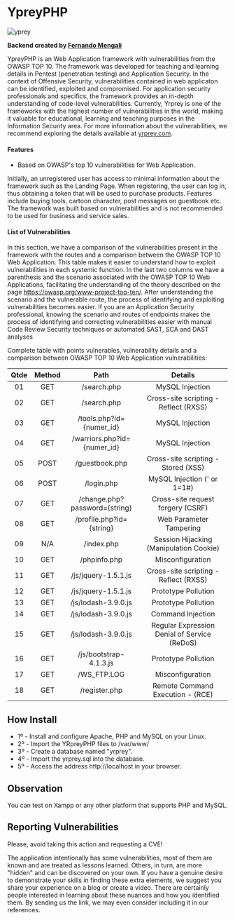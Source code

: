 # YpreyPHP

![yprey](https://i.imgur.com/zHoDJG9_d.webp?maxwidth=760&fidelity=grand)

**Backend created by [Fernando Mengali](https://www.linkedin.com/in/fernando-mengali-273504142/)**

YpreyPHP is an Web Application framework with vulnerabilities from the OWASP TOP 10. The framework was developed for teaching and learning details in Pentest (penetration testing) and Application Security. In the context of Offensive Security, vulnerabilities contained in web applicaton can be identified, exploited and compromised. For application security professionals and specifics, the framework provides an in-depth understanding of code-level vulnerabilities. Currently, Yrprey is one of the frameworks with the highest number of vulnerabilities in the world, making it valuable for educational, learning and teaching purposes in the Information Security area. For more information about the vulnerabilities, we recommend exploring the details available at [yrprey.com](https://yrprey.com).

#### Features
 - Based on OWASP's top 10 vulnerabilities for Web Application.

Initially, an unregistered user has access to minimal information about the framework such as the Landing Page. When registering, the user can log in, thus obtaining a token that will be used to purchase products. Features include buying tools, cartoon character, post messages on guestbook etc. The framework was built based on vulnerabilities and is not recommended to be used for business and service sales.

#### List of Vulnerabilities

In this section, we have a comparison of the vulnerabilities present in the framework with the routes and a comparison between the OWASP TOP 10 Web Application.
This table makes it easier to understand how to exploit vulnerabilities in each systemic function.
In the last two columns we have a parenthesis and the scenario associated with the OWASP TOP 10 Web Applications, facilitating the understanding of the theory described on the page https://owasp.org/www-project-top-ten/.
After understanding the scenario and the vulnerable route, the process of identifying and exploiting vulnerabilities becomes easier. If you are an Application Security professional, knowing the scenario and routes of endpoints makes the process of identifying and correcting vulnerabilities easier with manual Code Review Security techniques or automated SAST, SCA and DAST analyses

Complete table with points vulnerables, vulnerability details and a comparison between OWASP TOP 10 Web Application vulnerabilities:

| **Qtde**  | **Method**|            **Path**            |             **Details**                      |
|:---------:|:---------:|:------------------------------:|:--------------------------------------------:|
|    01     |    GET    |  /search.php                   |            MySQL Injection                   |
|    02     |    GET    |  /search.php                   |  Cross-site scripting - Reflect (RXSS)       |
|    03     |    GET    |  /tools.php?id={numer_id}      |            MySQL Injection                   |
|    04     |    GET    |  /warriors.php?id={numer_id}   |            MySQL Injection                   |
|    05     |    POST   |  /guestbook.php                |    Cross-site scripting - Stored (XSS)       |
|    06     |    POST   |  /login.php                    |          MySQL Injection (' or 1=1#)         |
|    07     |    GET    |  /change.php?password={string} |      Cross-site request forgery (CSRF)       |
|    08     |    GET    |  /profile.php?id={string}      |           Web Parameter Tampering            |
|    09     |    N/A    |  /index.php                    |  Session Hijacking (Manipulation Cookie)     |
|    10     |    GET    |  /phpinfo.php                  |            Misconfiguration                  |
|    11     |    GET    |  /js/jquery-1.5.1.js           |  Cross-site scripting - Reflect (RXSS)       |
|    12     |    GET    |  /js/jquery-1.5.1.js           |           Prototype Pollution                |
|    13     |    GET    |  /js/lodash-3.9.0.js           |           Prototype Pollution                |
|    14     |    GET    |  /js/lodash-3.9.0.js           |            Command Injection                 |
|    15     |    GET    |  /js/lodash-3.9.0.js           | Regular Expression Denial of Service (ReDoS) |
|    16     |    GET    |  /js/bootstrap-4.1.3.js        |           Prototype Pollution                |
|    17     |    GET    |  /WS_FTP.LOG                   |            Misconfiguration                  |
|    18     |    GET    |  /register.php                 |      Remote Command Execution - (RCE)        |

## How Install

- 1º - Install and configure Apache, PHP and MySQL on your Linux.
- 2º - Import the YRpreyPHP files to /var/www/
- 3º - Create a database named "yrprey".
- 4º - Import the yrprey.sql into the database.
- 5º - Access the address http://localhost in your browser.

## Observation
You can test on Xampp or any other platform that supports PHP and MySQL.

## Reporting Vulnerabilities

Please, avoid taking this action and requesting a CVE!

The application intentionally has some vulnerabilities, most of them are known and are treated as lessons learned. Others, in turn, are more "hidden" and can be discovered on your own. If you have a genuine desire to demonstrate your skills in finding these extra elements, we suggest you share your experience on a blog or create a video. There are certainly people interested in learning about these nuances and how you identified them. By sending us the link, we may even consider including it in our references.
